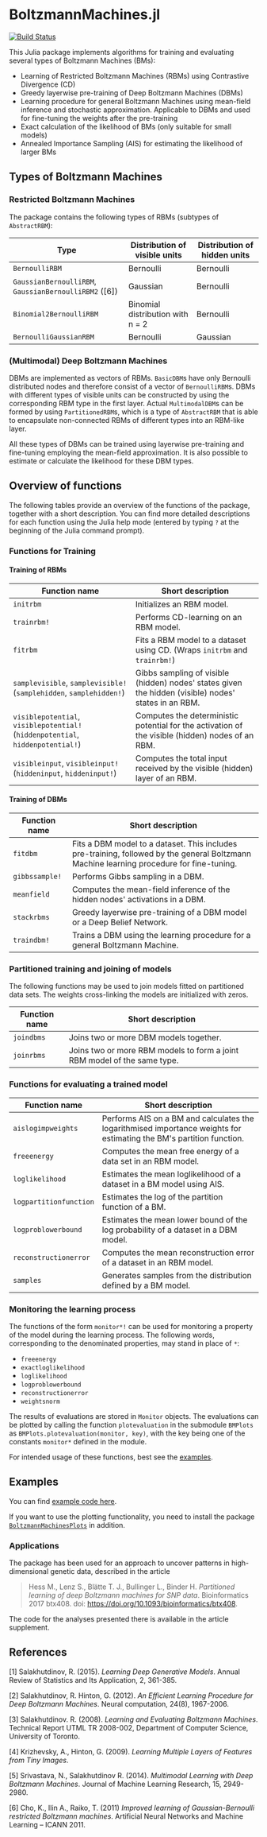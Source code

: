 # BoltzmannMachines.jl

[![Build Status](https://travis-ci.org/stefan-m-lenz/BoltzmannMachines.jl.svg?branch=master)](https://travis-ci.org/stefan-m-lenz/BoltzmannMachines.jl)

This Julia package implements algorithms for training and evaluating several types of Boltzmann Machines (BMs):

* Learning of Restricted Boltzmann Machines (RBMs) using Contrastive Divergence (CD)
* Greedy layerwise pre-training of Deep Boltzmann Machines (DBMs)
* Learning procedure for general Boltzmann Machines using mean-field inference and stochastic approximation. Applicable to DBMs and used for fine-tuning the weights after the pre-training
* Exact calculation of the likelihood of BMs (only suitable for small models)
* Annealed Importance Sampling (AIS) for estimating the likelihood of larger BMs

## Types of Boltzmann Machines

### Restricted Boltzmann Machines
The package contains the following types of RBMs (subtypes of `AbstractRBM`):

Type                    | Distribution of visible units    | Distribution of hidden units
------------------------|----------------------------------|-----------------------------
`BernoulliRBM`          | Bernoulli                        | Bernoulli
`GaussianBernoulliRBM`, `GaussianBernoulliRBM2` ([6])  | Gaussian                         | Bernoulli
`Binomial2BernoulliRBM` | Binomial distribution with n = 2 | Bernoulli
`BernoulliGaussianRBM`  | Bernoulli                        | Gaussian

### (Multimodal) Deep Boltzmann Machines

DBMs are implemented as vectors of RBMs. `BasicDBM`s have only Bernoulli distributed nodes and therefore consist of a vector of `BernoulliRBM`s.
DBMs with different types of visible units can be constructed
by using the corresponding RBM type in the first layer.
Actual `MultimodalDBM`s can be formed by using `PartitionedRBM`s, which is a type of `AbstractRBM` that is able to encapsulate non-connected RBMs of different types into an RBM-like layer.

All these types of DBMs can be trained using layerwise pre-training and fine-tuning employing the mean-field approximation. It is also possible to estimate or calculate the likelihood for these DBM types.

## Overview of functions

The following tables provide an overview of the functions of the package, together with a short description. You can find more detailed descriptions for each function using the Julia help mode (entered by typing `?` at the beginning of the Julia command prompt).

### Functions for Training

#### Training of RBMs

Function name    | Short description
---------------- | -----------------
`initrbm`        | Initializes an RBM model.
`trainrbm!`      | Performs CD-learning on an RBM model.
`fitrbm`         | Fits a RBM model to a dataset using CD. (Wraps `initrbm` and `trainrbm!`)
`samplevisible`, `samplevisible!` (`samplehidden`, `samplehidden!`) | Gibbs sampling of visible (hidden) nodes' states given the hidden (visible) nodes' states in an RBM.
`visiblepotential`, `visiblepotential!` (`hiddenpotential`, `hiddenpotential!`) | Computes the deterministic potential for the activation of the visible (hidden) nodes of an RBM.
`visibleinput`, `visibleinput!` (`hiddeninput`, `hiddeninput!`) | Computes the total input received by the visible (hidden) layer of an RBM.


#### Training of DBMs

Function name    | Short description
---------------- | -----------------
`fitdbm`         | Fits a DBM model to a dataset. This includes pre-training, followed by the general Boltzmann Machine learning procedure for fine-tuning.
`gibbssample!`   | Performs Gibbs sampling in a DBM.
`meanfield`      | Computes the mean-field inference of the hidden nodes' activations in a DBM.
`stackrbms`      | Greedy layerwise pre-training of a DBM model or a Deep Belief Network.
`traindbm!`      | Trains a DBM using the learning procedure for a general Boltzmann Machine.


### Partitioned training and joining of models

The following functions may be used to join models fitted on partitioned data sets. The weights cross-linking the models are initialized with zeros.

Function name | Short description
--------------|------------------
`joindbms`    | Joins two or more DBM models together.
`joinrbms`    | Joins two or more RBM models to form a joint RBM model of the same type.


### Functions for evaluating a trained model

Function name          | Short description
--------------         | -----------------
`aislogimpweights`     | Performs AIS on a BM and calculates the logarithmised importance weights for estimating the BM's partition function.
`freeenergy`           | Computes the mean free energy of a data set in an RBM model.
`loglikelihood`        | Estimates the mean loglikelihood of a dataset in a BM model using AIS.
`logpartitionfunction` | Estimates the log of the partition function of a BM.
`logproblowerbound`    | Estimates the mean lower bound of the log probability of a dataset in a DBM model.
`reconstructionerror`  | Computes the mean reconstruction error of a dataset in an RBM model.
`samples`              | Generates samples from the distribution defined by a BM model.


### Monitoring the learning process

The functions of the form `monitor*!` can be used for monitoring a property of the model during the learning process.
The following words, corresponding to the denominated properties, may stand in place of `*`:

* `freeenergy`
* `exactloglikelihood`
* `loglikelihood`
* `logproblowerbound`
* `reconstructionerror`
* `weightsnorm`

The results of evaluations are stored in `Monitor` objects. The evaluations can be plotted by calling the function `plotevaluation` in the submodule `BMPlots` as `BMPlots.plotevaluation(monitor, key)`, with the key being one of the constants `monitor*` defined in the module.

For intended usage of these functions, best see the [examples](test/examples.jl).


## Examples

You can find [example code here](test/examples.jl).

If you want to use the plotting functionality, you need to install the package [`BoltzmannMachinesPlots`](https://github.com/stefan-m-lenz/BoltzmannMachinesPlots.jl)
in addition.

### Applications

The package has been used for an approach to uncover patterns in high-dimensional genetic data, described in the article

> Hess M., Lenz S., Blätte T. J., Bullinger L., Binder H. *Partitioned learning of deep Boltzmann machines for SNP data*. Bioinformatics 2017 btx408. doi: https://doi.org/10.1093/bioinformatics/btx408.

The code for the analyses presented there is available in the article supplement.

## References

[1] Salakhutdinov, R. (2015). *Learning Deep Generative Models*. Annual Review of Statistics and Its Application, 2, 361-385.

[2] Salakhutdinov, R. Hinton, G. (2012). *An Efficient Learning Procedure for Deep Boltzmann Machines*. Neural computation, 24(8), 1967-2006.

[3] Salakhutdinov. R. (2008). *Learning and Evaluating Boltzmann Machines*. Technical Report UTML TR 2008-002, Department of Computer Science, University of Toronto.

[4] Krizhevsky, A., Hinton, G. (2009). *Learning Multiple Layers of Features from Tiny Images*.

[5] Srivastava, N., Salakhutdinov R. (2014). *Multimodal Learning with Deep Boltzmann Machines*. Journal of Machine Learning Research, 15, 2949-2980.

[6] Cho, K., Ilin A., Raiko, T. (2011) *Improved learning of Gaussian-Bernoulli restricted Boltzmann machines*. Artificial Neural Networks and Machine Learning – ICANN 2011.

